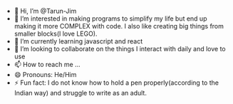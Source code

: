 - 👋 Hi, I’m @Tarun-Jim
- 👀 I’m interested in making programs to simplify my life but end up making it more COMPLEX with code. I also like creating big things from smaller blocks(I love LEGO).
- 🌱 I’m currently learning javascript and react
- 💞️ I’m looking to collaborate on the things I interact with daily and love to use
- 📫 How to reach me ...
- 😄 Pronouns: He/Him
- ⚡ Fun fact: I do not know how to hold a pen properly(according to the Indian way) and struggle to write as an adult.

<!---
Tarun-Jim/Tarun-Jim is a ✨ special ✨ repository because its `README.md` (this file) appears on your GitHub profile.
You can click the Preview link to take a look at your changes.
--->
